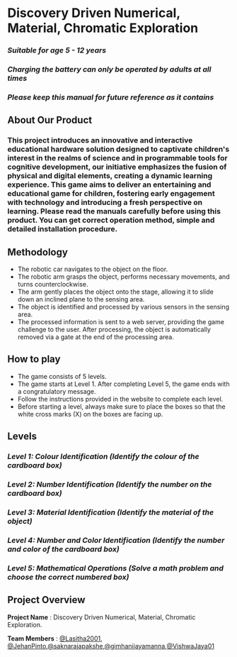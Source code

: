 # **Discovery Driven Numerical, Material, Chromatic Exploration**

###  _Suitable for age 5 - 12 years_ 
###  _Charging the battery can only be operated by adults at all times_
###  _Please keep this manual for future reference as it contains_

## About Our Product

### This project introduces an innovative and interactive educational hardware solution designed to captivate children's interest in the realms of science and in programmable tools for cognitive development, our initiative emphasizes the fusion of physical and digital elements, creating a dynamic learning experience. This game aims to deliver an entertaining and educational game for children, fostering early engagement with technology and introducing a fresh perspective on learning. Please read the manuals carefully before using this product. You can get correct operation method, simple and detailed installation procedure.

## Methodology

* The robotic car navigates to the object on the floor. 
* The robotic arm grasps the object, performs necessary movements, and turns counterclockwise. 
* The arm gently places the object onto the stage, allowing it to slide down an inclined plane to the sensing area. 
* The object is identified and processed by various sensors in the sensing area. 
* The processed information is sent to a web server, providing the game challenge to the user. After processing, the object is automatically removed via a gate at the end of the processing area.

## How to play

* The game consists of 5 levels.
* The game starts at Level 1. After completing Level 5, the game ends with a congratulatory message.
* Follow the instructions provided in the website to complete each level.
* Before starting a level, always make sure to place the boxes so that the white cross marks (X) on the boxes are facing up.


## Levels
### _Level 1: Colour Identification (Identify the colour of the cardboard box)_ 
### _Level 2: Number Identification (Identify the number on the cardboard box)_ 
### _Level 3: Material Identification (Identify the material of the object)_ 
### _Level 4: Number and Color Identification (Identify the number and color of the cardboard box)_ 
### _Level 5: Mathematical Operations (Solve a math problem and choose the correct numbered box)_

## Project Overview
**Project Name** : Discovery Driven Numerical, Material, Chromatic Exploration.

**Team Members** : <a href="https://github.com/Lasitha2001" target="_blank">@Lasitha2001</a>, <a href="https://github.com/JehanPinto" target="_blank">@JehanPinto</a>,<a href="https://github.com/saknarajapakshe" target="_blank">@saknarajapakshe</a>,<a href="https://github.com/gimhanijayamanna" target="_blank">@gimhanijayamanna</a>,<a href="https://github.com/VishwaJaya01" target="_blank">@VishwaJaya01</a> 

